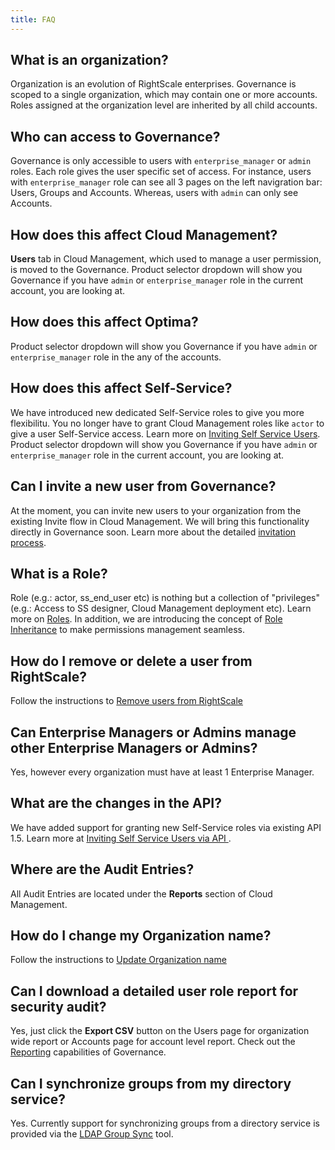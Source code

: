 ```yaml
---
title: FAQ
---
```


## What is an organization?

Organization is an evolution of RightScale enterprises. Governance is scoped to a single organization, which may contain one or more accounts. Roles assigned at the organization level are inherited by all child accounts. 

## Who can access to Governance?

Governance is only accessible to users with `enterprise_manager` or `admin` roles. Each role gives the user specific set of access. For instance, users with `enterprise_manager` role can see all 3 pages on the left navigration bar: Users, Groups and Accounts. Whereas, users with `admin` can only see Accounts.

## How does this affect Cloud Management?

**Users** tab in Cloud Management, which used to manage a user permission, is moved to the Governance. Product selector dropdown will show you Governance if you have `admin` or `enterprise_manager` role in the current account, you are looking at.

## How does this affect Optima?

Product selector dropdown will show you Governance if you have `admin` or `enterprise_manager` role in the any of the accounts.

## How does this affect Self-Service?

We have introduced new dedicated Self-Service roles to give you more flexibilitu. You no longer have to grant Cloud Management roles like `actor` to give a user Self-Service access. Learn more on [Inviting Self Service Users](/ss/getting_started/ss_user_types.html#inviting-self-service-users). Product selector dropdown will show you Governance if you have `admin` or `enterprise_manager` role in the current account, you are looking at.

## Can I invite a new user from Governance?

At the moment, you can invite new users to your organization from the existing Invite flow in Cloud Management. We will bring this functionality directly in Governance soon. Learn more about the detailed [invitation process](/cm/dashboard/settings/account/invite_users_to_a_rightscale_account.html).

## What is a Role? 

Role (e.g.: actor, ss_end_user etc) is nothing but a collection of "privileges" (e.g.: Access to SS designer, Cloud Management deployment etc). Learn more on [Roles](/cm/ref/user_roles.html). In addition, we are introducing the concept of [Role Inheritance](/gov/#capabilities-role-inheritance) to make permissions management seamless.

## How do I remove or delete a user from RightScale?

Follow the instructions to [Remove users from RightScale](/gov/getting_started/gov_remove_all_roles.html)

## Can Enterprise Managers or Admins manage other Enterprise Managers or Admins?

Yes, however every organization must have at least 1 Enterprise Manager.

## What are the changes in the API?

We have added support for granting new Self-Service roles via existing API 1.5. Learn more at [Inviting Self Service Users via API ](/ss/getting_started/ss_user_types.html#inviting-self-service-users).

## Where are the Audit Entries?

All Audit Entries are located under the **Reports** section of Cloud Management. 

## How do I change my Organization name?

Follow the instructions to [Update Organization name](/cm/dashboard/settings/enterprise/#actions-and-procedures-update-organization-name)

## Can I download a detailed user role report for security audit?

Yes, just click the **Export CSV** button on the Users page for organization wide report or Accounts page for account level report. Check out the [Reporting](/gov/#capabilities-reporting) capabilities of Governance. 

## Can I synchronize groups from my directory service?

Yes. Currently support for synchronizing groups from a directory service is provided via the [LDAP Group Sync](/gov/reference/gov_ldap_group_sync.html) tool.